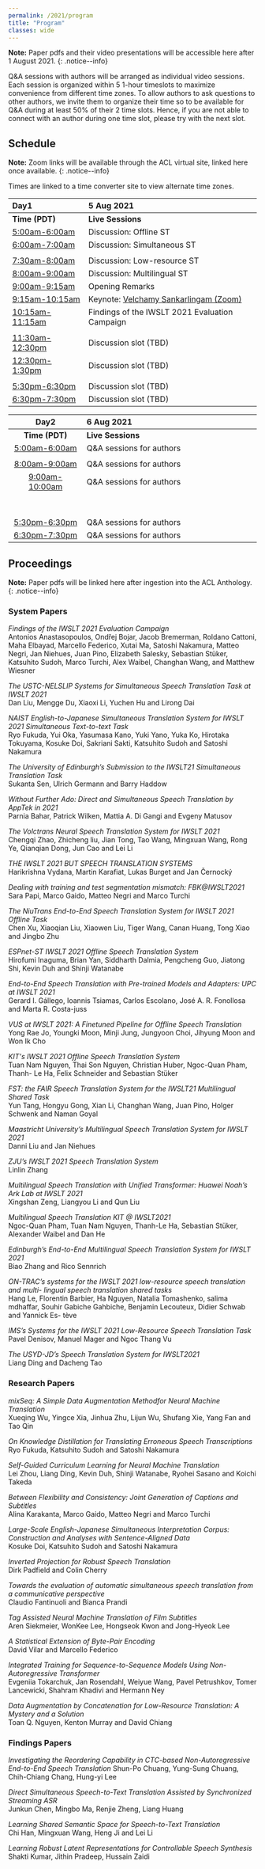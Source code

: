 ```yaml
---
permalink: /2021/program
title: "Program"
classes: wide
---
```


**Note:** Paper pdfs and their video presentations will be accessible here after 1 August 2021. 
{: .notice--info}

Q&A sessions with authors will be arranged as individual video sessions.
Each session is organized within 5 1-hour timeslots to maximize convenience from different time zones. 
To allow authors to ask questions to other authors, we invite them to organize their time so to be available for Q&A during at least 50% of their 2 time slots.
Hence, if you are not able to connect with an author during one time slot, please try with the next slot.

<!-- link pdf version of excel schedule containing all paper links, video links, and zoom links here once finalized -->

## Schedule
<!-- time converter links on times, zoom links for sessions to come -->

**Note:** Zoom links will be available through the ACL virtual site, linked here once available.
{: .notice--info}

Times are linked to a time converter site to view alternate time zones.  

| Day1 | 5 Aug 2021 |
| :-- | :-- |
| **Time (PDT)** | **Live Sessions**  |
| [5:00am-6:00am](https://www.timeanddate.com/worldclock/converter.html?iso=20210805T120000&p1=1440&p2=224&p3=179&p4=195&p5=176&p6=33&p7=248) | Discussion: Offline ST |
| [6:00am-7:00am](https://www.timeanddate.com/worldclock/converter.html?iso=20210805T130000&p1=1440&p2=224&p3=179&p4=195&p5=176&p6=33&p7=248) | Discussion: Simultaneous ST |
|  |  |
| [7:30am-8:00am](https://www.timeanddate.com/worldclock/converter.html?iso=20210805T150000&p1=1440&p2=224&p3=179&p4=195&p5=176&p6=33&p7=248) | Discussion: Low-resource ST  |
| [8:00am-9:00am](https://www.timeanddate.com/worldclock/converter.html?iso=20210805T150000&p1=1440&p2=224&p3=179&p4=195&p5=176&p6=33&p7=248) | Discussion: Multilingual ST  |
| [9:00am-9:15am](https://www.timeanddate.com/worldclock/converter.html?iso=20210805T160000&p1=1440&p2=224&p3=179&p4=195&p5=176&p6=33&p7=248) | Opening Remarks |
| [9:15am-10:15am](https://www.timeanddate.com/worldclock/converter.html?iso=20210805T161500&p1=1440&p2=224&p3=179&p4=195&p5=176&p6=33&p7=248) | Keynote: [Velchamy Sankarlingam (Zoom)](/2021/keynote) |
| [10:15am-11:15am](https://www.timeanddate.com/worldclock/converter.html?iso=20210805T171500&p1=1440&p2=224&p3=179&p4=195&p5=176&p6=33&p7=248) | Findings of the IWSLT 2021 Evaluation Campaign |
|  |  | 
| [11:30am-12:30pm](https://www.timeanddate.com/worldclock/converter.html?iso=20210805T183000&p1=1440&p2=224&p3=179&p4=195&p5=176&p6=33&p7=248) | Discussion slot (TBD) |
| [12:30pm-1:30pm](https://www.timeanddate.com/worldclock/converter.html?iso=20210805T193000&p1=1440&p2=224&p3=179&p4=195&p5=176&p6=33&p7=248) | Discussion slot (TBD) |
|  |  |
| [5:30pm-6:30pm](https://www.timeanddate.com/worldclock/converter.html?iso=20210805T173000&p1=1440&p2=224&p3=179&p4=195&p5=176&p6=33&p7=248) | Discussion slot (TBD) |
| [6:30pm-7:30pm](https://www.timeanddate.com/worldclock/converter.html?iso=20210805T183000&p1=1440&p2=224&p3=179&p4=195&p5=176&p6=33&p7=248) | Discussion slot (TBD) |

| Day2 | 6 Aug 2021 |
| :---: | :-- |
| **Time (PDT)** | **Live Sessions**  |
| [5:00am-6:00am](https://www.timeanddate.com/worldclock/converter.html?iso=20210806T120000&p1=1440&p2=224&p3=179&p4=195&p5=176&p6=33&p7=248) | Q&A sessions for authors |
|  |  |
| [8:00am-9:00am](https://www.timeanddate.com/worldclock/converter.html?iso=20210806T150000&p1=1440&p2=224&p3=179&p4=195&p5=176&p6=33&p7=248) | Q&A sessions for authors |
| [9:00am-10:00am](https://www.timeanddate.com/worldclock/converter.html?iso=20210806T160000&p1=1440&p2=224&p3=179&p4=195&p5=176&p6=33&p7=248) | Q&A sessions for authors |
| &nbsp; &nbsp; &nbsp; &nbsp; &nbsp; &nbsp; &nbsp; &nbsp; &nbsp; &nbsp; &nbsp; &nbsp; &nbsp; &nbsp; &nbsp; &nbsp; &nbsp; | &nbsp; &nbsp; &nbsp; &nbsp; &nbsp; &nbsp; &nbsp; &nbsp; &nbsp; &nbsp; &nbsp; &nbsp; &nbsp; &nbsp; &nbsp; &nbsp; &nbsp; &nbsp; &nbsp; &nbsp; &nbsp; &nbsp; &nbsp; &nbsp; &nbsp; &nbsp; &nbsp; &nbsp; &nbsp; &nbsp; &nbsp; &nbsp; &nbsp; &nbsp; &nbsp; &nbsp; &nbsp; &nbsp; &nbsp; &nbsp; &nbsp; &nbsp; &nbsp; |
| [5:30pm-6:30pm](https://www.timeanddate.com/worldclock/converter.html?iso=20210806T173000&p1=1440&p2=224&p3=179&p4=195&p5=176&p6=33&p7=248) | Q&A sessions for authors |
| [6:30pm-7:30pm](https://www.timeanddate.com/worldclock/converter.html?iso=20210806T183000&p1=1440&p2=224&p3=179&p4=195&p5=176&p6=33&p7=248) | Q&A sessions for authors |


## Proceedings

**Note:** Paper pdfs will be linked here after ingestion into the ACL Anthology.
{: .notice--info}

### System Papers

*Findings of the IWSLT 2021 Evaluation Campaign*  
Antonios Anastasopoulos, Ondřej Bojar, Jacob Bremerman, Roldano Cattoni, Maha Elbayad, Marcello Federico, Xutai Ma, Satoshi Nakamura, Matteo Negri, Jan Niehues, Juan Pino, Elizabeth Salesky, Sebastian Stüker, Katsuhito Sudoh, Marco Turchi, Alex Waibel, Changhan Wang, and Matthew Wiesner

*The USTC-NELSLIP Systems for Simultaneous Speech Translation Task at IWSLT 2021*  
Dan Liu, Mengge Du, Xiaoxi Li, Yuchen Hu and Lirong Dai

*NAIST English-to-Japanese Simultaneous Translation System for IWSLT 2021 Simultaneous Text-to-text Task*  
Ryo Fukuda, Yui Oka, Yasumasa Kano, Yuki Yano, Yuka Ko, Hirotaka Tokuyama, Kosuke Doi, Sakriani Sakti, Katsuhito Sudoh and Satoshi Nakamura

*The University of Edinburgh’s Submission to the IWSLT21 Simultaneous Translation Task*  
Sukanta Sen, Ulrich Germann and Barry Haddow

*Without Further Ado: Direct and Simultaneous Speech Translation by AppTek in 2021*  
Parnia Bahar, Patrick Wilken, Mattia A. Di Gangi and Evgeny Matusov

*The Volctrans Neural Speech Translation System for IWSLT 2021*  
Chengqi Zhao, Zhicheng liu, Jian Tong, Tao Wang, Mingxuan Wang, Rong Ye, Qianqian Dong, Jun Cao and Lei Li

*THE IWSLT 2021 BUT SPEECH TRANSLATION SYSTEMS*  
Harikrishna Vydana, Martin Karafiat, Lukas Burget and Jan Černocký

*Dealing with training and test segmentation mismatch: FBK@IWSLT2021*  
Sara Papi, Marco Gaido, Matteo Negri and Marco Turchi

*The NiuTrans End-to-End Speech Translation System for IWSLT 2021 Offline Task*  
Chen Xu, Xiaoqian Liu, Xiaowen Liu, Tiger Wang, Canan Huang, Tong Xiao and Jingbo Zhu

*ESPnet-ST IWSLT 2021 Offline Speech Translation System*  
Hirofumi Inaguma, Brian Yan, Siddharth Dalmia, Pengcheng Guo, Jiatong Shi, Kevin Duh and Shinji Watanabe

*End-to-End Speech Translation with Pre-trained Models and Adapters: UPC at IWSLT 2021*  
Gerard I. Gállego, Ioannis Tsiamas, Carlos Escolano, José A. R. Fonollosa and Marta R. Costa-juss

*VUS at IWSLT 2021: A Finetuned Pipeline for Offline Speech Translation*  
Yong Rae Jo, Youngki Moon, Minji Jung, Jungyoon Choi, Jihyung Moon and Won Ik Cho

*KIT's IWSLT 2021 Offline Speech Translation System*  
Tuan Nam Nguyen, Thai Son Nguyen, Christian Huber, Ngoc-Quan Pham, Thanh- Le Ha, Felix Schneider and Sebastian Stüker

*FST: the FAIR Speech Translation System for the IWSLT21 Multilingual Shared Task*  
Yun Tang, Hongyu Gong, Xian Li, Changhan Wang, Juan Pino, Holger Schwenk and Naman Goyal

*Maastricht University’s Multilingual Speech Translation System for IWSLT 2021*  
Danni Liu and Jan Niehues

*ZJU’s IWSLT 2021 Speech Translation System*  
Linlin Zhang

*Multilingual Speech Translation with Unified Transformer: Huawei Noah’s Ark Lab at IWSLT 2021*  
Xingshan Zeng, Liangyou Li and Qun Liu

*Multilingual Speech Translation KIT @ IWSLT2021*  
Ngoc-Quan Pham, Tuan Nam Nguyen, Thanh-Le Ha, Sebastian Stüker, Alexander Waibel and Dan He

*Edinburgh’s End-to-End Multilingual Speech Translation System for IWSLT 2021*  
Biao Zhang and Rico Sennrich

*ON-TRAC’s systems for the IWSLT 2021 low-resource speech translation and multi- lingual speech translation shared tasks*  
Hang Le, Florentin Barbier, Ha Nguyen, Natalia Tomashenko, salima mdhaffar, Souhir Gabiche Gahbiche, Benjamin Lecouteux, Didier Schwab and Yannick Es- tève

*IMS’s Systems for the IWSLT 2021 Low-Resource Speech Translation Task*  
Pavel Denisov, Manuel Mager and Ngoc Thang Vu

*The USYD-JD’s Speech Translation System for IWSLT2021*  
Liang Ding and Dacheng Tao


### Research Papers

*mixSeq: A Simple Data Augmentation Methodfor Neural Machine Translation*  
Xueqing Wu, Yingce Xia, Jinhua Zhu, Lijun Wu, Shufang Xie, Yang Fan and Tao Qin

*On Knowledge Distillation for Translating Erroneous Speech Transcriptions*  
Ryo Fukuda, Katsuhito Sudoh and Satoshi Nakamura

*Self-Guided Curriculum Learning for Neural Machine Translation*  
Lei Zhou, Liang Ding, Kevin Duh, Shinji Watanabe, Ryohei Sasano and Koichi Takeda

*Between Flexibility and Consistency: Joint Generation of Captions and Subtitles*  
Alina Karakanta, Marco Gaido, Matteo Negri and Marco Turchi

*Large-Scale English-Japanese Simultaneous Interpretation Corpus: Construction and Analyses with Sentence-Aligned Data*  
Kosuke Doi, Katsuhito Sudoh and Satoshi Nakamura

*Inverted Projection for Robust Speech Translation*  
Dirk Padfield and Colin Cherry

*Towards the evaluation of automatic simultaneous speech translation from a communicative perspective*  
Claudio Fantinuoli and Bianca Prandi

*Tag Assisted Neural Machine Translation of Film Subtitles*  
Aren Siekmeier, WonKee Lee, Hongseok Kwon and Jong-Hyeok Lee

*A Statistical Extension of Byte-Pair Encoding*  
David Vilar and Marcello Federico

*Integrated Training for Sequence-to-Sequence Models Using Non-Autoregressive Transformer*  
Evgeniia Tokarchuk, Jan Rosendahl, Weiyue Wang, Pavel Petrushkov, Tomer Lancewicki, Shahram Khadivi and Hermann Ney

*Data Augmentation by Concatenation for Low-Resource Translation: A Mystery and a Solution*  
Toan Q. Nguyen, Kenton Murray and David Chiang


### Findings Papers

*Investigating the Reordering Capability in CTC-based Non-Autoregressive End-to-End Speech Translation*
Shun-Po Chuang, Yung-Sung Chuang, Chih-Chiang Chang, Hung-yi Lee

*Direct Simultaneous Speech-to-Text Translation Assisted by Synchronized Streaming ASR*  
Junkun Chen, Mingbo Ma, Renjie Zheng, Liang Huang

*Learning Shared Semantic Space for Speech-to-Text Translation*  
Chi Han, Mingxuan Wang, Heng Ji and Lei Li

*Learning Robust Latent Representations for Controllable Speech Synthesis*  
Shakti Kumar, Jithin Pradeep, Hussain Zaidi


